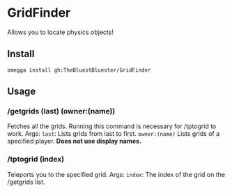 <!--

When uploading your plugin to github/gitlab
start your repo name with "omegga-"

example: https://github.com/Bluester16/omegga-GridFinder

Your plugin will be installed via omegga install gh:Bluester16/GridFinder

-->

# GridFinder

Allows you to locate physics objects!

## Install

`omegga install gh:TheBluestBluester/GridFinder`

## Usage

### /getgrids (last) (owner:(name))
Fetches all the grids. Running this command is necessary for /tptogrid to work.
Args:
`last`: Lists grids from last to first.
`owner:(name)` Lists grids of a specified player. **Does not use display names.**
### /tptogrid (index)
Teleports you to the specified grid.
Args:
`index`: The index of the grid on the /getgrids list.
